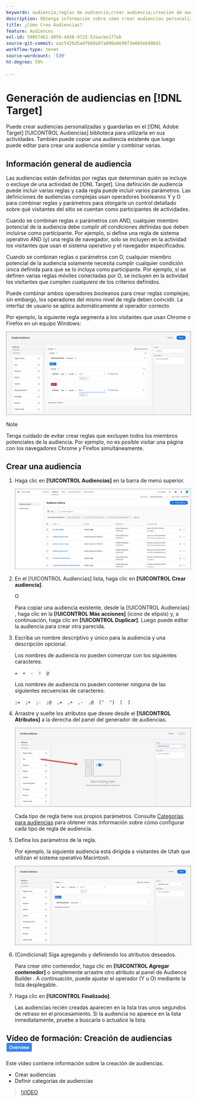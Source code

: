 ```yaml
---
keywords: audiencia;reglas de audiencia;crear audiencia;creación de audiencia
description: Obtenga información sobre cómo crear audiencias personalizadas y guardarlas en el [!DNL Adobe Target] [!UICONTROL Audiencias] biblioteca para utilizarla en actividades.
title: ¿Cómo Creo Audiencias?
feature: Audiences
exl-id: 59057461-d958-4d38-9725-53aacbe1f7eb
source-git-commit: aac542bd5adfb60a97a090a0e98f3e883eb49bd1
workflow-type: tm+mt
source-wordcount: '539'
ht-degree: 59%

---
```


# Generación de audiencias en [!DNL Target]

Puede crear audiencias personalizadas y guardarlas en el [!DNL Adobe Target] [!UICONTROL Audiencias] biblioteca para utilizarla en sus actividades. También puede copiar una audiencia existente que luego puede editar para crear una audiencia similar y combinar varias.

## Información general de audiencia

Las audiencias están definidas por reglas que determinan quién se incluye o excluye de una actividad de [!DNL Target]. Una definición de audiencia puede incluir varias reglas y cada regla puede incluir varios parámetros. Las definiciones de audiencias complejas usan operadores booleanos Y y O para combinar reglas y parámetros para otorgarle un control detallado sobre qué visitantes del sitio se cuentan como participantes de actividades.

Cuando se combinan reglas o parámetros con AND, cualquier miembro potencial de la audiencia debe cumplir *all* condiciones definidas que deben incluirse como participante. Por ejemplo, si define una regla de sistema operativo AND (y) una regla de navegador, solo se incluyen en la actividad los visitantes que usan el sistema operativo *y* el navegador especificados.

Cuando se combinan reglas o parámetros con O, cualquier miembro potencial de la audiencia solamente necesita cumplir cualquier condición única definida para que se lo incluya como participante. Por ejemplo, si se definen varias reglas móviles conectadas por O, se incluyen en la actividad los visitantes que cumplen *cualquiera* de los criterios definidos.

Puede combinar ambos operadores booleanos para crear reglas complejas; sin embargo, los operadores del mismo nivel de regla deben coincidir. La interfaz de usuario se aplica automáticamente al operador correcto.

Por ejemplo, la siguiente regla segmenta a los visitantes que usan Chrome *o* Firefox en un equipo Windows:

![Crear audiencia](assets/audience_create.png)

>[!NOTE]
>
>Tenga cuidado de evitar crear reglas que excluyen todos los miembros potenciales de la audiencia. Por ejemplo, no es posible visitar una página con los navegadores Chrome *y* Firefox simultáneamente.

## Crear una audiencia

1. Haga clic en **[!UICONTROL Audiencias]** en la barra de menú superior.

   ![imagen audiences_list](assets/audiences_list.png)

1. En el [!UICONTROL Audiencias] lista, haga clic en **[!UICONTROL Crear audiencia]**.

   O

   Para copiar una audiencia existente, desde la [!UICONTROL Audiencias] , haga clic en la **[!UICONTROL Más acciones]** (icono de elipsis) y, a continuación, haga clic en **[!UICONTROL Duplicar]**. Luego puede editar la audiencia para crear otra parecida.

1. Escriba un nombre descriptivo y único para la audiencia y una descripción opcional.

   Los nombres de audiencia no pueden comenzar con los siguientes caracteres:

   `=  +  -  !  @`

   Los nombres de audiencia no pueden contener ninguna de las siguientes secuencias de caracteres:

   `;=  ;+  ;-  ;@  ,=  ,+  ,-  ,@  ["  "]  [  ]`

1. Arrastre y suelte los atributos que desee desde el **[!UICONTROL Atributos]** a la derecha del panel del generador de audiencias.

   ![Arrastrar y soltar atributos](assets/drag-attribute.png)

   Cada tipo de regla tiene sus propios parámetros. Consulte [Categorías para audiencias](/help/main/c-target/c-audiences/c-target-rules/target-rules.md#concept_E3A77E42F1644503A829B5107B20880D) para obtener más información sobre cómo configurar cada tipo de regla de audiencia.

1. Defina los parámetros de la regla.

   Por ejemplo, la siguiente audiencia está dirigida a visitantes de Utah que utilizan el sistema operativo Macintosh.

   ![Audiencia Utah/Macintosh](assets/adience-builder.png)

1. (Condicional) Siga agregando y definiendo los atributos deseados.

   Para crear otro contenedor, haga clic en **[!UICONTROL Agregar contenedor]** o simplemente arrastre otro atributo al panel de Audience Builder . A continuación, puede ajustar el operador (Y u O) mediante la lista desplegable.

1. Haga clic en **[!UICONTROL Finalizado]**.

   Las audiencias recién creadas aparecen en la lista tras unos segundos de retraso en el procesamiento. Si la audiencia no aparece en la lista inmediatamente, pruebe a buscarla o actualice la lista.

## Vídeo de formación: Creación de audiencias ![Distintivo Información general](/help/main/assets/overview.png)

Este vídeo contiene información sobre la creación de audiencias.

* Crear audiencias
* Definir categorías de audiencias

>[!VIDEO](https://video.tv.adobe.com/v/17392)
